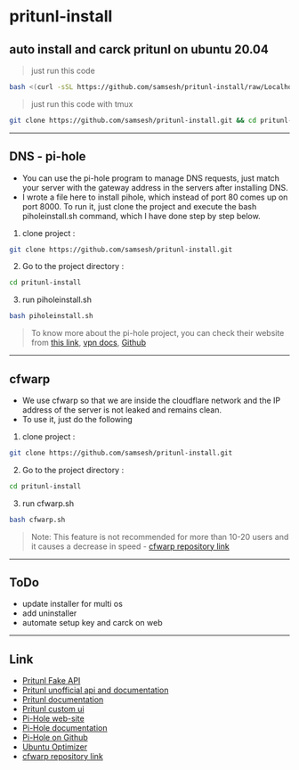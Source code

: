 # pritunl-install
## auto install and carck pritunl on ubuntu 20.04
> just run this code 
``` bash
bash <(curl -sSL https://github.com/samsesh/pritunl-install/raw/Localhost/pritunlinstall.sh)
```
> just run this code with tmux
``` bash
git clone https://github.com/samsesh/pritunl-install.git && cd pritunl-install && tmux new -s pritunl-install 'sudo bash pritunlinstall.sh' 
```
---
## DNS - pi-hole 
- You can use the pi-hole program to manage DNS requests, just match your server with the gateway address in the servers after installing DNS.
- I wrote a file here to install pihole, which instead of port 80 comes up on port 8000. To run it, just clone the project and execute the bash piholeinstall.sh command, which I have done step by step below.
1. clone project :
``` bash 
git clone https://github.com/samsesh/pritunl-install.git
```
2. Go to the project directory :
``` bash 
cd pritunl-install
```
3. run piholeinstall.sh 
``` bash
bash piholeinstall.sh 
```
> To know more about the pi-hole project, you can check their website from [this link](https://pi-hole.net/), [vpn docs](https://docs.pi-hole.net/guides/vpn/openvpn/overview/), [Github](https://github.com/pi-hole)
---
## cfwarp
- We use cfwarp so that we are inside the cloudflare network and the IP address of the server is not leaked and remains clean.
- To use it, just do the following
1. clone project :
``` bash 
git clone https://github.com/samsesh/pritunl-install.git
```
2. Go to the project directory :
``` bash 
cd pritunl-install
```
3. run cfwarp.sh 
``` bash
bash cfwarp.sh 
```
> Note: This feature is not recommended for more than 10-20 users and it causes a decrease in speed - [cfwarp repository link](https://gitlab.com/rwkgyg/CFwarp/)
---
## ToDo
- update installer for multi os
- add uninstaller
- automate setup key and carck on web 
---
## Link
- [Pritunl Fake API](https://github.com/samsesh/Pritunl-Fake-API)
- [Pritunl unofficial api and documentation](https://github.com/royalhaze/pritunl-private-api)
- [Pritunl documentation](https://docs.pritunl.com/)
- [Pritunl custom ui](https://github.com/samsesh/pritunl-ui)
- [Pi-Hole web-site](https://pi-hole.net/)
- [Pi-Hole documentation ](https://docs.pi-hole.net/)
- [Pi-Hole on Github](https://github.com/pi-hole)
- [Ubuntu Optimizer](https://github.com/samsesh/Ubuntu-Optimizer)
- [cfwarp repository link](https://gitlab.com/rwkgyg/CFwarp/)
